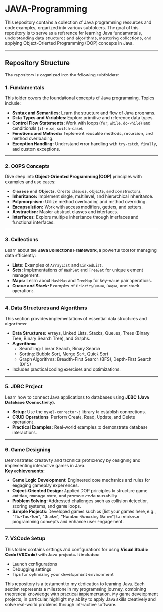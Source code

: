 # JAVA-Programming

This repository contains a collection of Java programming resources and code examples, organized into various subfolders. The goal of this repository is to serve as a reference for learning Java fundamentals, understanding data structures and algorithms, mastering collections, and applying Object-Oriented Programming (OOP) concepts in Java.

---

## Repository Structure

The repository is organized into the following subfolders:

### 1. **Fundamentals**
   This folder covers the foundational concepts of Java programming. Topics include:
   - **Syntax and Semantics:** Learn the structure and flow of Java programs.
   - **Data Types and Variables:** Explore primitive and reference data types.
   - **Control Flow Statements:** Work with loops (`for`, `while`, `do-while`) and conditionals (`if-else`, `switch-case`).
   - **Functions and Methods:** Implement reusable methods, recursion, and method overloading.
   - **Exception Handling:** Understand error handling with `try-catch`, `finally`, and custom exceptions.

---

### 2. **OOPS Concepts**
   Dive deep into **Object-Oriented Programming (OOP)** principles with examples and use cases:
   - **Classes and Objects:** Create classes, objects, and constructors.
   - **Inheritance:** Implement single, multilevel, and hierarchical inheritance.
   - **Polymorphism:** Utilize method overloading and method overriding.
   - **Encapsulation:** Work with access modifiers, getters, and setters.
   - **Abstraction:** Master abstract classes and interfaces.
   - **Interfaces:** Explore multiple inheritance through interfaces and functional interfaces.

---

### 3. **Collections**
   Learn about the **Java Collections Framework**, a powerful tool for managing data efficiently:
   - **Lists:** Examples of `ArrayList` and `LinkedList`.
   - **Sets:** Implementations of `HashSet` and `TreeSet` for unique element management.
   - **Maps:** Learn about `HashMap` and `TreeMap` for key-value pair operations.
   - **Queue and Stack:** Examples of `PriorityQueue`, `Deque`, and stack operations.

---

### 4. **Data Structures and Algorithms**
   This section provides implementations of essential data structures and algorithms:
   - **Data Structures:** Arrays, Linked Lists, Stacks, Queues, Trees (Binary Tree, Binary Search Tree), and Graphs.
   - **Algorithms:**
     - Searching: Linear Search, Binary Search
     - Sorting: Bubble Sort, Merge Sort, Quick Sort
     - Graph Algorithms: Breadth-First Search (BFS), Depth-First Search (DFS)
   - Includes practical coding exercises and optimizations.

---

### 5. **JDBC Project**
   Learn how to connect Java applications to databases using **JDBC (Java Database Connectivity)**:
   - **Setup:** Use the `mysql-connector-j` library to establish connections.
   - **CRUD Operations:** Perform Create, Read, Update, and Delete operations.
   - **Practical Examples:** Real-world examples to demonstrate database interactions.

---

### 6. **Game Designing**
   Demonstrated creativity and technical proficiency by designing and implementing interactive games in Java.  
   **Key achievements:**
   - **Game Logic Development:** Engineered core mechanics and rules for engaging gameplay experiences.
   - **Object-Oriented Design:** Applied OOP principles to structure game entities, manage state, and promote code reusability.
   - **Problem Solving:** Addressed challenges such as collision detection, scoring systems, and game loops.
   - **Sample Projects:** Developed games such as [list your games here, e.g., "Tic-Tac-Toe", "Snake", "Number Guessing Game"] to reinforce programming concepts and enhance user engagement.

---

### 7. **VSCode Setup**
   This folder contains settings and configurations for using **Visual Studio Code (VSCode)** with Java projects. It includes:
   - Launch configurations
   - Debugging settings
   - Tips for optimizing your development environment.



This repository is a testament to my dedication to learning Java. Each section represents a milestone in my programming journey, combining theoretical knowledge with practical implementation. My game development projects, in particular, highlight my ability to apply Java skills creatively and solve real-world problems through interactive software.